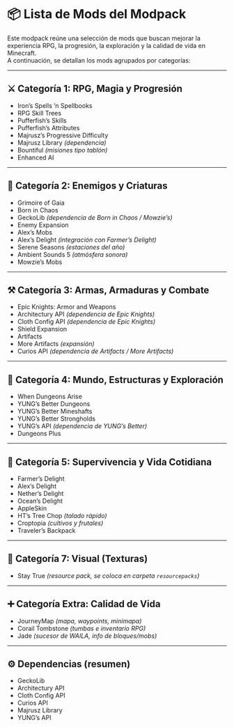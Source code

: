 
# 📦 Lista de Mods del Modpack

Este modpack reúne una selección de mods que buscan mejorar la experiencia RPG, la progresión, la exploración y la calidad de vida en Minecraft.  
A continuación, se detallan los mods agrupados por categorías:

---

## ⚔️ Categoría 1: RPG, Magia y Progresión
- Iron’s Spells ’n Spellbooks  
- RPG Skill Trees  
- Pufferfish’s Skills  
- Pufferfish’s Attributes  
- Majrusz’s Progressive Difficulty  
- Majrusz Library *(dependencia)*  
- Bountiful *(misiones tipo tablón)*  
- Enhanced AI  

---

## 👹 Categoría 2: Enemigos y Criaturas
- Grimoire of Gaia  
- Born in Chaos  
- GeckoLib *(dependencia de Born in Chaos / Mowzie’s)*  
- Enemy Expansion  
- Alex’s Mobs  
- Alex’s Delight *(integración con Farmer’s Delight)*  
- Serene Seasons *(estaciones del año)*  
- Ambient Sounds 5 *(atmósfera sonora)*  
- Mowzie’s Mobs  

---

## ⚒️ Categoría 3: Armas, Armaduras y Combate
- Epic Knights: Armor and Weapons  
- Architectury API *(dependencia de Epic Knights)*  
- Cloth Config API *(dependencia de Epic Knights)*  
- Shield Expansion  
- Artifacts  
- More Artifacts *(expansión)*  
- Curios API *(dependencia de Artifacts / More Artifacts)*  

---

## 🏰 Categoría 4: Mundo, Estructuras y Exploración
- When Dungeons Arise  
- YUNG’s Better Dungeons  
- YUNG’s Better Mineshafts  
- YUNG’s Better Strongholds  
- YUNG’s API *(dependencia de YUNG’s Better)*  
- Dungeons Plus  

---

## 🌱 Categoría 5: Supervivencia y Vida Cotidiana
- Farmer’s Delight  
- Alex’s Delight  
- Nether’s Delight  
- Ocean’s Delight  
- AppleSkin  
- HT’s Tree Chop *(talado rápido)*  
- Croptopia *(cultivos y frutales)*  
- Traveler’s Backpack  

---

## 🎨 Categoría 7: Visual (Texturas)
- Stay True *(resource pack, se coloca en carpeta `resourcepacks`)*  

---

## ➕ Categoría Extra: Calidad de Vida
- JourneyMap *(mapa, waypoints, minimapa)*  
- Corail Tombstone *(tumbas e inventario RPG)*  
- Jade *(sucesor de WAILA, info de bloques/mobs)*  

---

## ⚙️ Dependencias (resumen)
- GeckoLib  
- Architectury API  
- Cloth Config API  
- Curios API  
- Majrusz Library  
- YUNG’s API  
